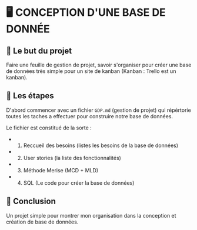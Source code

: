 # 🖥 CONCEPTION D'UNE BASE DE DONNÉE

## 🎯 Le but du projet
Faire une feuille de gestion de projet, savoir s'organiser pour créer une base de données très simple pour un site de kanban (Kanban : Trello est un kanban).

## 📑 Les étapes
D'abord commencer avec un fichier ```GDP.md``` (gestion de projet) qui répértorie toutes les taches a effectuer pour construire notre base de données.

Le fichier est constitué de la sorte :
- 1. Reccueil des besoins (listes les besoins de la base de données)
- 2. User stories (la liste des fonctionnalités)
- 3. Méthode Merise (MCD + MLD)
- 4. SQL (Le code pour créer la base de données)

## 📍 Conclusion
Un projet simple pour montrer mon organisation dans la conception et création de base de données.